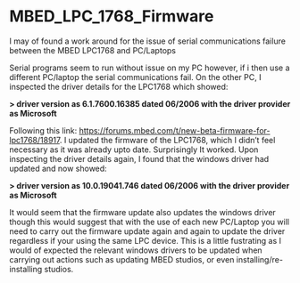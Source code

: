 # MBED_LPC_1768_Firmware

I may of found a work around for the issue of serial communications failure between the MBED LPC1768 and PC/Laptops

Serial programs seem to run without issue on my PC however, if i then use a different PC/laptop the serial communications fail. On the other PC, I inspected the driver details for the LPC1768 which showed:

**> driver version as 6.1.7600.16385 dated 06/2006 with the driver provider as Microsoft**

Following this link: https://forums.mbed.com/t/new-beta-firmware-for-lpc1768/18917. I updated the firmware of the LPC1768, which I didn’t feel necessary as it was already upto date. Surprisingly It worked. Upon inspecting the driver details again, I found that the windows driver had updated and now showed:

**> driver version as 10.0.19041.746 dated 06/2006 with the driver provider as Microsoft**

It would seem that the firmware update also updates the windows driver though this would suggest that with the use of each new PC/Laptop you will need to carry out the firmware update again and again to update the driver regardless if your using the same LPC device. This is a little fustrating as I would of expected the relevant windows drivers to be updated when carrying out actions such as updating MBED studios, or even installing/re-installing studios.
